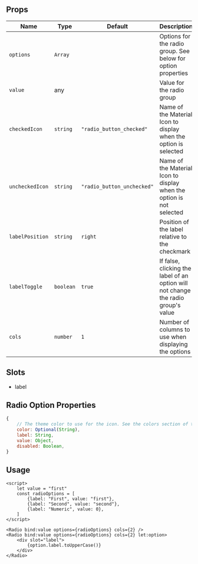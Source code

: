 ## Props
| Name | Type | Default | Description |
| --- | --- | --- | --- |
| `options` | `Array` | | Options for the radio group. See below for option properties
| `value` | any | | Value for the radio group
| `checkedIcon` | `string` | `"radio_button_checked"` | Name of the Material Icon to display when the option is selected
| `uncheckedIcon` | `string` | `"radio_button_unchecked"` | Name of the Material Icon to display when the option is not selected
| `labelPosition` | `string` | `right` | Position of the label relative to the checkmark
| `labelToggle` | `boolean` | `true` | If false, clicking the label of an option will not change the radio group's value
| `cols` | `number` | `1` | Number of columns to use when displaying the options

## Slots
- label

## Radio Option Properties
```javascript
{
    // The theme color to use for the icon. See the colors section of theme for details
    color: Optional(String),
    label: String,
    value: Object,
    disabled: Boolean,
}
```

## Usage
```svelte
<script>
    let value = "first"
    const radioOptions = [
        {label: "First", value: "first"},
        {label: "Second", value: "second"},
        {label: "Numeric", value: 0},
    ]
</script>

<Radio bind:value options={radioOptions} cols={2} />
<Radio bind:value options={radioOptions} cols={2} let:option>
    <div slot="label">
        {option.label.toUpperCase()}
    </div>
</Radio>
```

